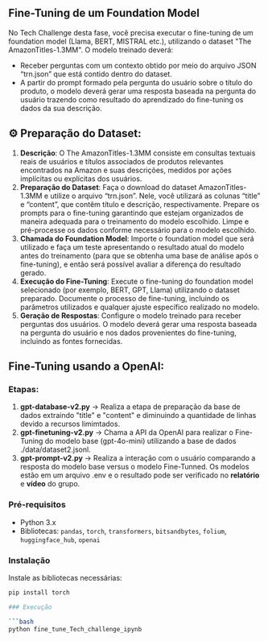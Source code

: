 ## Fine-Tuning de um Foundation Model

No Tech Challenge desta fase, você precisa executar o fine-tuning de um foundation model (Llama, BERT, MISTRAL etc.), utilizando o dataset "The AmazonTitles-1.3MM". O modelo treinado deverá:

- Receber perguntas com um contexto obtido por meio do arquivo JSON “trn.json” que está contido dentro do dataset.
- A partir do prompt formado pela pergunta do usuário sobre o título do produto, o modelo deverá gerar uma resposta baseada na pergunta do usuário trazendo como resultado do aprendizado do fine-tuning os dados da sua descrição.

## ⚙️ Preparação do Dataset:

1. **Descrição**: O The AmazonTitles-1.3MM consiste em consultas textuais reais de usuários e títulos associados de produtos relevantes encontrados na Amazon e suas descrições, medidos por ações implícitas ou explícitas dos usuários.
2. **Preparação do Dataset**: Faça o download do dataset AmazonTitles-1.3MM e utilize o arquivo “trn.json”. Nele, você utilizará as colunas “title” e “content”, que contêm título e descrição, respectivamente. Prepare os prompts para o fine-tuning garantindo que estejam organizados de maneira adequada para o treinamento do modelo escolhido. Limpe e pré-processe os dados conforme necessário para o modelo escolhido.
3. **Chamada do Foundation Model**: Importe o foundation model que será utilizado e faça um teste apresentando o resultado atual do modelo antes do treinamento (para que se obtenha uma base de análise após o fine-tuning), e então será possível avaliar a diferença do resultado gerado.
4. **Execução do Fine-Tuning**: Execute o fine-tuning do foundation model selecionado (por exemplo, BERT, GPT, Llama) utilizando o dataset preparado. Documente o processo de fine-tuning, incluindo os parâmetros utilizados e qualquer ajuste específico realizado no modelo.
5. **Geração de Respostas**: Configure o modelo treinado para receber perguntas dos usuários. O modelo deverá gerar uma resposta baseada na pergunta do usuário e nos dados provenientes do fine-tuning, incluindo as fontes fornecidas.

## Fine-Tuning usando a OpenAI:

### Etapas:

1. **gpt-database-v2.py** -> Realiza a etapa de preparação da base de dados extraindo "title" e "content" e diminuindo a quantidade de linhas devido a recursos limimtados.
2. **gpt-finetuning-v2.py** -> Chama a API da OpenAI para realizar o Fine-Tuning do modelo base (gpt-4o-mini) utilizando a base de dados ./data/dataset2.jsonl.
3. **gpt-prompt-v2.py** -> Realiza a interação com o usuário comparando a resposta do modelo base versus o modelo Fine-Tunned. Os modelos estão em um arquivo .env e o resultado pode ser verificado no **relatório** e **vídeo** do grupo.

### Pré-requisitos

- Python 3.x
- Bibliotecas: `pandas`, `torch`, `transformers`, `bitsandbytes`, `folium`, `huggingface_hub`, `openai`

### Instalação

Instale as bibliotecas necessárias:

```bash
pip install torch

### Execução

```bash
python fine_tune_Tech_challenge_ipynb
```

